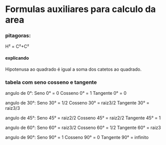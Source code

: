 # Formulas auxiliares para calculo da area

### pitagoras:

H² = C²+C²

#### explicando

Hipotenusa ao quadrado é igual a soma dos catetos ao quadrado.

### tabela com seno cosseno e tangente

angulo de 0°:
	Seno 0° = 0
	Cosseno 0° = 1
	Tangente 0° = 0

angulo de 30°:
	Seno 30° = 1/2
	Cosseno 30° = raiz3/2
	Tangente 30° = raiz3/3

angulo de 45°:
	Seno 45° = raiz2/2
	Cosseno 45° = raiz2/2
	Tangente 45° = 1

angulo de 60°:
	Seno 60° = raiz3/2
	Cosseno 60° = 1/2
	Tangente 60° = raiz3

angulo de 90°:
	Seno 90° = 1
	Cosseno 90° = 0
	Tangente 90° = infinito